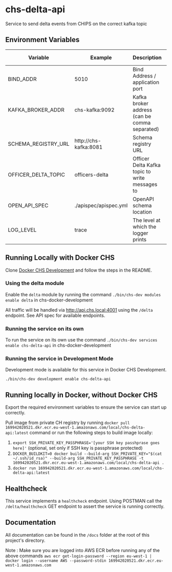 # chs-delta-api
Service to send delta events from CHIPS on the correct kafka topic

Environment Variables
-----------------

|  Variable                         |  Example                          |  Description                                       |  Required       | Default value |        
| --------------------------------- | --------------------------------- | -------------------------------------------------- | --------------- | ------------- |
| BIND_ADDR                         | 5010                              | Bind Address / application port                    | YES             |               |
| KAFKA_BROKER_ADDR                 | chs-kafka:9092                    | Kafka broker address (can be comma separated)      | YES             |               |
| SCHEMA_REGISTRY_URL               | http://chs-kafka:8081             | Schema registry URL                                | YES             |               |
| OFFICER_DELTA_TOPIC               | officers-delta                    | Officer Delta Kafka topic to write messages to     | YES             |               |
| OPEN_API_SPEC                     | ./apispec/apispec.yml             | OpenAPI schema location                            | YES             |               |
| LOG_LEVEL                         | trace                             | The level at which the logger prints               | NO              | info          |

## Running Locally with Docker CHS
Clone [Docker CHS Development](https://github.com/companieshouse/docker-chs-development) and follow the steps in the README.

### Using the delta module
Enable the `delta` module  by running the command `./bin/chs-dev modules enable delta` in chs-docker-development

All traffic will be handled via http://api.chs.local:4001 using the `/delta` endpoint. See API spec for available endpoints.
### Running the service on its own
To run the service on its own use the command `./bin/chs-dev services enable chs-delta-api` in chs-docker-development

### Running the service in Development Mode
Development mode is available for this service in Docker CHS Development.

`./bin/chs-dev development enable chs-delta-api`

## Running locally in Docker, without Docker CHS
Export the required environment variables to ensure the service can start up correctly.

Pull image from private CH registry by running `docker pull 169942020521.dkr.ecr.eu-west-1.amazonaws.com/local/chs-delta-api:latest` 
command or run the following steps to build image locally:

1. `export SSH_PRIVATE_KEY_PASSPHRASE='[your SSH key passhprase goes here]'` (optional, set only if SSH key is passphrase protected)
2. `DOCKER_BUILDKIT=0 docker build --build-arg SSH_PRIVATE_KEY="$(cat ~/.ssh/id_rsa)" --build-arg SSH_PRIVATE_KEY_PASSPHRASE -t 169942020521.dkr.ecr.eu-west-1.amazonaws.com/local/chs-delta-api .`
3. `docker run 169942020521.dkr.ecr.eu-west-1.amazonaws.com/local/chs-delta-api:latest`

## Healthcheck
This service implements a `healthcheck` endpoint. Using POSTMAN call the `/delta/healthcheck` GET endpoint to assert 
the service is running correctly.

## Documentation
All documentation can be found in the `/docs` folder at the root of this project's directory.

Note : Make sure you are logged into AWS ECR before running any of the above commands
`aws ecr get-login-password --region eu-west-1 | docker login --username AWS --password-stdin 169942020521.dkr.ecr.eu-west-1.amazonaws.com
`